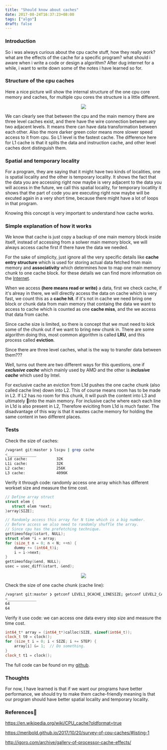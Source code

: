 ```yaml
---
title: "Should know about caches"
date: 2017-08-24T16:37:23+08:00
tags: ["algo"]
draft: false
---
```


### Introduction

So i was always curious about the cpu cache stuff, how they really work? what are the effects of the cache for a specific program? what should i aware when i write a code or design a algorithm? After dug internet for a while, i want to write down some of the notes i have learned so for.

### Structure of the cpu caches

Here a nice picture will show the internal structure of the one cpu core memory and caches, for multiple cpu cores the structure is a little different.

<div style="text-align:center"><img src ="/media/post/img/image.png" /></div>

We can clearly see that between the cpu and the main memory there are three level caches exist, and there have the wire connection between any two adjacent levels. It means there can have data transformation between each other. Also the more darker green color means more slower speed access to it from cpu. So L1 level is the fastest cache. The difference here for L1 cache is that it splits the data and instruction cache, and other level caches dont distinguish them.

### Spatial and temporary locality 

For a program, they are saying that it might have two kinds of localities, one is spatial locality and the other is temporary locality. It shows the fact that the data you are accessing right now maybe is very adjacent to the data you will access in the future, we call this spatial locality, for temporary locatlity it shows that the part of code you are executing right now maybe will be excuted again in a very short time, because there might have a lot of loops in that program.

Knowing this concept is very important to understand how cache works.

### Simple explanation of how it works

We know that cache is just copy a backup of one main memory block inside itself, instead of accessing from a solwer main memory block, we will always access cache first if there have the data we needed.

For the sake of simplicity, just ignore all the very specific details like **cache entry structure** which is used for storing actual data fetched from main memory and  **associativity** which determines how to map one main memory chunk to one cache block. for these details we can find more information on the [Internet](https://en.wikipedia.org/wiki/CPU_cache?oldformat=true). 

When we access **(here means read or write)** a data, first we check cache, if it's alreay in there, we will directly access the data on cache which is very fast, we count this as a **cache hit**. if it's not in cache we need bring one block or chunk data from main memory that containg the data we want to access to cache which is counted as one **cache miss**, and the we access that data from cache. 

Since cache size is limited, so there is concept that we must need to kick some of the chunk out if we want to bring new chunk in. There are some algorithm doing this, most   common algorithm is called **LRU**, and this process called **eviction**.

 Since there are three level caches, what is the way to transfer data between them???

Well, turns out there are two different ways for this questions, one if ___exclusive cache___ which mainly used by AMD and the other is ___inclusive cache___ which used by Intel.

For exclusive cache an eviction from L1d pushes the one cache chunk (also called cache line) down into L2. This of course means room has to be made in L2. If L2 has no room for this chunk, it will push the content into L3 and ultimately into the main memory. For inclusive cache where each each line in L1d is also present in L2, Therefore eviciting from L1d is much faster. The disadvantage of this way is that it wastes cache memory for holding the same content in two different places.

### Tests

Check the size of caches:

```bash
/vagrant git:master ❯ lscpu | grep cache
<_____________
L1d cache:             32K
L1i cache:             32K
L2 cache:              256K
L3 cache:              4096K
```

Verify it through code: randomly access one array which has different workset size and measure the time cost.

```cpp
// Define array struct
struct elem {
   struct elem *next;
}array[SIZE];

// Randomly access this array for N time which is a big number.
// Before access we also need to randomly shuffle the array.
// Since cpu has the prefetching technique.
gettimeofday(&start, NULL);
struct elem *i = array;
for (size_t n = 0; n < N; ++n) { 
    dummy += (int64_t)i;
    i = i->next;
}
gettimeofday(&end, NULL);
usec = usec_diff(&start, &end);
```

<div style="text-align:center"><img src ="/media/post/img/image-1.png" /></div>

Check the size of one cache chunk (cache line):

```bash
/vagrant git:master ❯ getconf LEVEL1_DCACHE_LINESIZE; getconf LEVEL2_CACHE_LINESIZE
<_____________
64
64
```

Verify it use code: we can access one data every step size and measure the time cost.

```cpp
int64_t* array = (int64_t*)calloc(SIZE, sizeof(int64_t));
clock_t t0 = clock();
for (size_t i = 0; i < SIZE; i += STEP) {
    array[i] &= 1;  // Do something.
}
clock_t t1 = clock();
```

The full code can be found on my [github](https://github.com/landcold7/magic-caches).

### Thoughts

For now, I have learned is that if we want our programs have better performance, we should try to make them cache-friendly meaning is that our program should have better spatial locality and temporary locality.

### References
https://en.wikipedia.org/wiki/CPU_cache?oldformat=true

https://meribold.github.io/2017/10/20/survey-of-cpu-caches/#listing-1

http://igoro.com/archive/gallery-of-processor-cache-effects/
